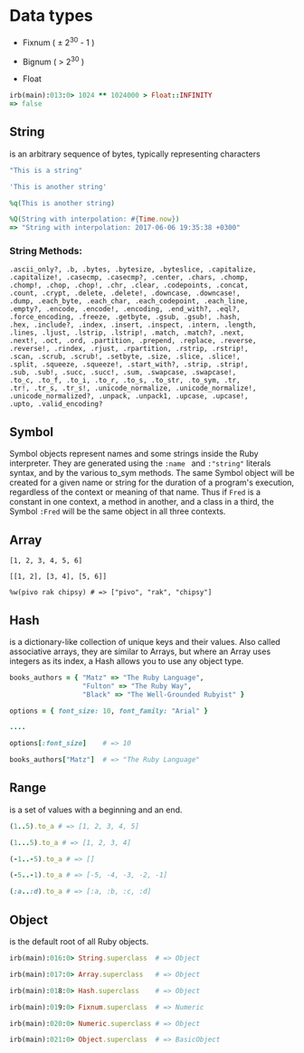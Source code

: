 # Data types

* Fixnum ( ± 2<sup>30</sup> - 1 )
<!-- .element: class="fragment" -->

* Bignum ( > 2<sup>30</sup> )
<!-- .element: class="fragment" -->

* Float
<!-- .element: class="fragment" -->

```ruby
irb(main):013:0> 1024 ** 1024000 > Float::INFINITY
=> false
```
<!-- .element: class="fragment" -->


## String

is an arbitrary sequence of bytes, typically representing characters

```ruby
"This is a string"
```
<!-- .element: class="fragment" -->

```ruby
'This is another string'
```
<!-- .element: class="fragment" -->

```ruby
%q(This is another string)
```
<!-- .element: class="fragment" -->

```ruby
%Q(String with interpolation: #{Time.now})
=> "String with interpolation: 2017-06-06 19:35:38 +0300"
```
<!-- .element: class="fragment" -->


### String Methods:
```
.ascii_only?, .b, .bytes, .bytesize, .byteslice, .capitalize,
.capitalize!, .casecmp, .casecmp?, .center, .chars, .chomp,
.chomp!, .chop, .chop!, .chr, .clear, .codepoints, .concat,
.count, .crypt, .delete, .delete!, .downcase, .downcase!,
.dump, .each_byte, .each_char, .each_codepoint, .each_line,
.empty?, .encode, .encode!, .encoding, .end_with?, .eql?,
.force_encoding, .freeze, .getbyte, .gsub, .gsub!, .hash,
.hex, .include?, .index, .insert, .inspect, .intern, .length,
.lines, .ljust, .lstrip, .lstrip!, .match, .match?, .next,
.next!, .oct, .ord, .partition, .prepend, .replace, .reverse,
.reverse!, .rindex, .rjust, .rpartition, .rstrip, .rstrip!,
.scan, .scrub, .scrub!, .setbyte, .size, .slice, .slice!,
.split, .squeeze, .squeeze!, .start_with?, .strip, .strip!,
.sub, .sub!, .succ, .succ!, .sum, .swapcase, .swapcase!,
.to_c, .to_f, .to_i, .to_r, .to_s, .to_str, .to_sym, .tr,
.tr!, .tr_s, .tr_s!, .unicode_normalize, .unicode_normalize!,
.unicode_normalized?, .unpack, .unpack1, .upcase, .upcase!,
.upto, .valid_encoding?
```


## Symbol

Symbol objects represent names and some strings inside the Ruby interpreter. They are generated using the `:name ` and `:"string"` literals syntax, and by the various to_sym methods. The same Symbol object will be created for a given name or string for the duration of a program's execution, regardless of the context or meaning of that name. Thus if `Fred` is a constant in one context, a method in another, and a class in a third, the Symbol `:Fred` will be the same object in all three contexts.


## Array

```
[1, 2, 3, 4, 5, 6]
```
<!-- .element: class="fragment" -->

```
[[1, 2], [3, 4], [5, 6]]
```
<!-- .element: class="fragment" -->

```
%w(pivo rak chipsy) # => ["pivo", "rak", "chipsy"]
```
<!-- .element: class="fragment" -->


## Hash

is a dictionary-like collection of unique keys and their values. Also called associative arrays, they are similar to Arrays, but where an Array uses integers as its index, a Hash allows you to use any object type.

```ruby
books_authors = { "Matz" => "The Ruby Language",
                  "Fulton" => "The Ruby Way",
                  "Black" => "The Well-Grounded Rubyist" }
```
<!-- .element: class="fragment" -->

```ruby
options = { font_size: 10, font_family: "Arial" }

....

options[:font_size]    # => 10

books_authors["Matz"]  # => "The Ruby Language"
```
<!-- .element: class="fragment" -->


## Range

is a set of values with a beginning and an end.

```ruby
(1..5).to_a # => [1, 2, 3, 4, 5]
```
<!-- .element: class="fragment" -->

```ruby
(1...5).to_a # => [1, 2, 3, 4]
```
<!-- .element: class="fragment" -->

```ruby
(-1..-5).to_a # => []
```
<!-- .element: class="fragment" -->

```ruby
(-5..-1).to_a # => [-5, -4, -3, -2, -1]
```
<!-- .element: class="fragment" -->

```ruby
(:a..:d).to_a # => [:a, :b, :c, :d]
```
<!-- .element: class="fragment" -->


## Object

is the default root of all Ruby objects.

```ruby
irb(main):016:0> String.superclass  # => Object
```
<!-- .element: class="fragment" -->

```ruby
irb(main):017:0> Array.superclass   # => Object
```
<!-- .element: class="fragment" -->

```ruby
irb(main):018:0> Hash.superclass    # => Object
```
<!-- .element: class="fragment" -->

```ruby
irb(main):019:0> Fixnum.superclass  # => Numeric
```
<!-- .element: class="fragment" -->

```ruby
irb(main):020:0> Numeric.superclass # => Object
```
<!-- .element: class="fragment" -->

```ruby
irb(main):021:0> Object.superclass  # => BasicObject
```
<!-- .element: class="fragment" -->

